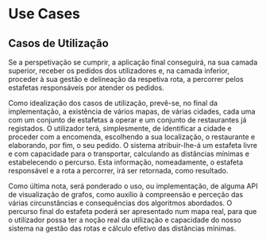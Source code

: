 # Use Cases

Casos de Utilização
-------------------

Se a perspetivação se cumprir, a aplicação final conseguirá, na sua camada superior, receber os pedidos dos utilizadores e, na camada inferior, proceder à sua gestão e delineação da respetiva rota, a percorrer pelos estafetas responsáveis por atender os pedidos. 

Como idealização dos casos de utilização, prevê-se, no final da implementação, a existência de vários mapas, de várias cidades, cada uma com um conjunto de estafetas a operar e um conjunto de restaurantes já registados. O utilizador terá, simplesmente, de identificar a cidade e proceder com a encomenda, escolhendo a sua localização, o restaurante e elaborando, por fim, o seu pedido. O sistema atribuir-lhe-á um estafeta livre e com capacidade para o transportar, calculando as distâncias mínimas e estabelecendo o percurso. Esta informação, nomeadamente, o estafeta responsável e a rota a percorrer, irá ser retornada, como resultado. 

Como última nota, será ponderado o uso, ou implementação, de alguma API de visualização de grafos, como auxílio à compreensão e perceção das várias circunstâncias e consequências dos algoritmos abordados. O percurso final do estafeta poderá ser apresentado num mapa real, para que o utilizador possa ter a noção real da utilização e capacidade do nosso sistema na gestão das rotas e cálculo efetivo das distâncias mínimas.